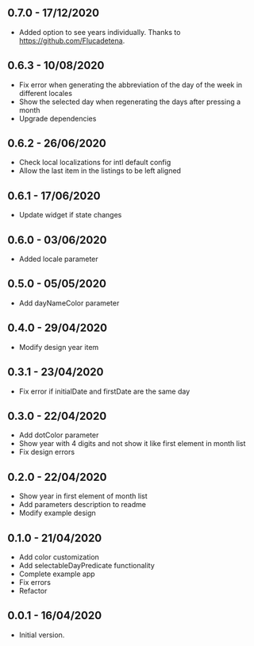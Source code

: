 ## 0.7.0 - 17/12/2020

* Added option to see years individually. Thanks to https://github.com/Flucadetena.

## 0.6.3 - 10/08/2020

* Fix error when generating the abbreviation of the day of the week in different locales
* Show the selected day when regenerating the days after pressing a month
* Upgrade dependencies

## 0.6.2 - 26/06/2020

* Check local localizations for intl default config
* Allow the last item in the listings to be left aligned

## 0.6.1 - 17/06/2020

* Update widget if state changes

## 0.6.0 - 03/06/2020

* Added locale parameter

## 0.5.0 - 05/05/2020

* Add dayNameColor parameter

## 0.4.0 - 29/04/2020

* Modify design year item

## 0.3.1 - 23/04/2020

* Fix error if initialDate and firstDate are the same day

## 0.3.0 - 22/04/2020

* Add dotColor parameter
* Show year with 4 digits and not show it like first element in month list
* Fix design errors

## 0.2.0 - 22/04/2020

* Show year in first element of month list
* Add parameters description to readme
* Modify example design

## 0.1.0 - 21/04/2020

* Add color customization
* Add selectableDayPredicate functionality
* Complete example app
* Fix errors
* Refactor

## 0.0.1 - 16/04/2020

* Initial version.
